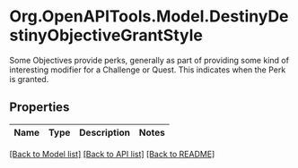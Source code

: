 # Org.OpenAPITools.Model.DestinyDestinyObjectiveGrantStyle
Some Objectives provide perks, generally as part of providing some kind of interesting modifier for a Challenge or Quest. This indicates when the Perk is granted.

## Properties

Name | Type | Description | Notes
------------ | ------------- | ------------- | -------------

[[Back to Model list]](../README.md#documentation-for-models) [[Back to API list]](../README.md#documentation-for-api-endpoints) [[Back to README]](../README.md)

